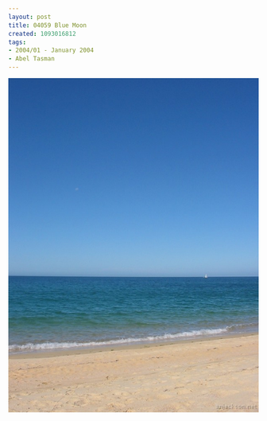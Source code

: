 ```yaml
---
layout: post
title: 04059 Blue Moon
created: 1093016812
tags:
- 2004/01 - January 2004
- Abel Tasman
---
```


<img src="/image/images/04059_blue_moon-1411.jpg"/>

